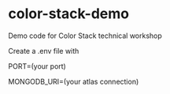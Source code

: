 # color-stack-demo
Demo code for Color Stack technical workshop

Create a .env file with 

PORT=(your port)

MONGODB_URI=(your atlas connection)